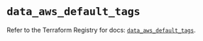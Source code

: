 # `data_aws_default_tags`

Refer to the Terraform Registry for docs: [`data_aws_default_tags`](https://registry.terraform.io/providers/hashicorp/aws/3.76.1/docs/data-sources/default_tags).
